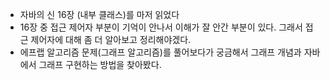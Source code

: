 - 자바의 신 16장 (내부 클래스)를 마저 읽었다
- 16장 중 접근 제어자 부분이 기억이 안나서 이해가 잘 안간 부분이 있다. 그래서 접근 제어자에 대해 좀 더 알아보고 정리해야겠다.
- 에프랩 알고리즘 문제(그래프 알고리즘)를 풀어보다가 궁금해서 그래프 개념과 자바에서 그래프 구현하는 방법을 찾아봤다.
